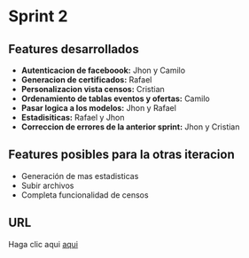 # Sprint 2

## Features desarrollados

* **Autenticacion de faceboook:** Jhon y Camilo
* **Generacion de certificados:** Rafael
* **Personalizacion vista censos:** Cristian
* **Ordenamiento de tablas eventos y ofertas:** Camilo
* **Pasar logica a los modelos:** Jhon y Rafael
* **Estadisiticas:** Rafael y Jhon
* **Correccion de errores de la anterior sprint:** Jhon y Cristian

## Features posibles para la otras iteracion

* Generación de mas estadisticas
* Subir archivos
* Completa funcionalidad de censos



## URL

Haga clic aqui [aqui](https://si-pastos2.herokuapp.com/)
